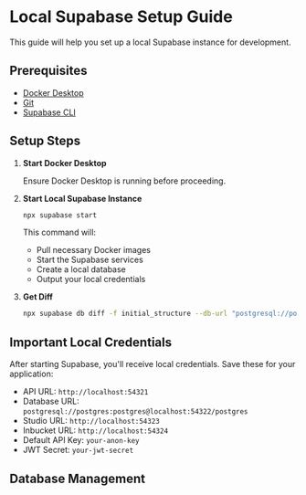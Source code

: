 # Local Supabase Setup Guide

This guide will help you set up a local Supabase instance for development.

## Prerequisites

- [Docker Desktop](https://www.docker.com/products/docker-desktop/)
- [Git](https://git-scm.com/downloads)
- [Supabase CLI](https://supabase.com/docs/guides/cli)

## Setup Steps


1. **Start Docker Desktop**
   
   Ensure Docker Desktop is running before proceeding.


2. **Start Local Supabase Instance**

   ```bash
   npx supabase start
   ```

   This command will:
   - Pull necessary Docker images
   - Start the Supabase services
   - Create a local database
   - Output your local credentials

3. **Get Diff**
    ```bash
    npx supabase db diff -f initial_structure --db-url "postgresql://postgres.pltgbzgxnumanfhifaov:[password]@aws-0-us-east-1.pooler.supabase.com:6543/postgres"
    ```


## Important Local Credentials

After starting Supabase, you'll receive local credentials. Save these for your application:

- API URL: `http://localhost:54321`
- Database URL: `postgresql://postgres:postgres@localhost:54322/postgres`
- Studio URL: `http://localhost:54323`
- Inbucket URL: `http://localhost:54324`
- Default API Key: `your-anon-key`
- JWT Secret: `your-jwt-secret`

## Database Management 